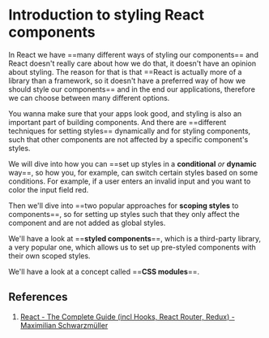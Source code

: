# Introduction to styling React components

In React we have ==many different ways of styling our components== and React doesn't really care about how we do that, it doesn't have an opinion about styling. The reason for that is that ==React is actually more of a library than a framework, so it doesn't have a preferred way of how we should style our components== and in the end our applications, therefore we can choose between many different options.

You wanna make sure that your apps look good, and styling is also an important part of building components. And there are ==different techniques for setting styles== dynamically and for styling components, such that other components are not affected by a specific component's styles.

We will dive into how you can ==set up styles in a **conditional** _or_ **dynamic** way==, so how you, for example, can switch certain styles based on some conditions. For example, if a user enters an invalid input and you want to color the input field red.

Then we'll dive into ==two popular approaches for **scoping styles** to components==, so for setting up styles such that they only affect the component and are not added as global styles.

We'll have a look at ==**styled components**==, which is a third-party library, a very popular one, which allows us to set up pre-styled components with their own scoped styles.

We'll have a look at a concept called ==**CSS modules**==.

## References

1. [React - The Complete Guide (incl Hooks, React Router, Redux) - Maximilian Schwarzmüller](https://www.udemy.com/course/react-the-complete-guide-incl-redux/)
